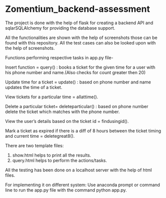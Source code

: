 # Zomentium_backend-assessment

The project is done with the help of flask for creating a backend API and sqlarSQLAlchemy for providing the database support.

All the functionalities are shown with the help of screenshots those can be found with this repository.
All the test cases can also be looked upon with the help of screenshots.

Functions performing respective tasks in app.py file-

Insert function = query() : books a ticket for the given time for a user with his phone number and name.(Also checks for count greater then 20)

Update time for a ticket = update() : based on phone number and name updates the time of a ticket.

View tickets for a particular time = allattime().

Delete a particular ticket= deleteparticular() : based on phone number delete the ticket which matches with the phone number.

View the user’s details based on the ticket id = findusingid().

Mark a ticket as expired if there is a diff of 8 hours between the ticket timing and current
time = deletegreat8().

There are two template files:
1. show.html helps to print all the results.
2. query.html helps to perform the actions/tasks.


All the testing has been done on a localhost server with the help of html files.

For implementing it on different system:
Use anaconda prompt or command line to run the app.py file with the command python app.py.



